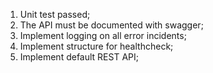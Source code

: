 1) Unit test passed;
2) The API must be documented with swagger;
3) Implement logging on all error incidents;
4) Implement structure for healthcheck;
5) Implement default REST API;